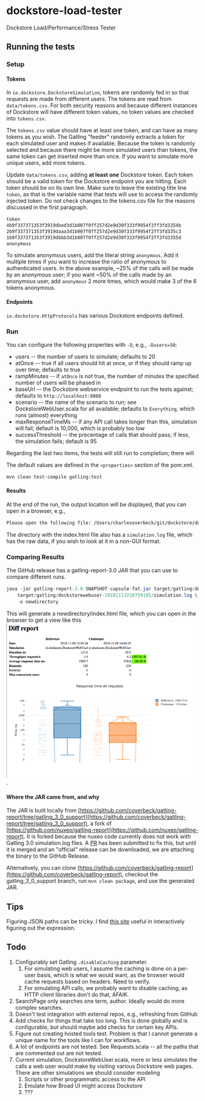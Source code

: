 # dockstore-load-tester
Dockstore Load/Performance/Stress Tester

## Running the tests

### Setup

#### Tokens
In `io.dockstore.DockstoreSimulation`, tokens are randomly fed in so that requests
are made from different users. The tokens are read from `data/tokens.csv`. For both security
reasons and because different instances of Dockstore will have different token values,
no token values are checked into `tokens.csv`.

The `tokens.csv` value should have at least one token, and can have as many tokens as you
wish. The Gatling "feeder" randomly extracts a token for each simulated user and
makes if available. Because the token is randomly selected and because there might
be more simulated users than tokens, the same token can get inserted more than once. If
you want to simulate more unique users, add more tokens.

Update `data/tokens.csv`, adding **at least one** Dockstore token. Each token
should be a valid token for the Dockstore endpoint you are hitting. Each token should
be on its own line. Make sure to leave the existing title line `token`, as that is the
variable name that tests will use to access the randomly injected token. Do not check changes
to the tokens.csv file for the reasons discussed in the first paragraph.
```csv
token
4b9f337371353f3919dbed3d1b007f0ff257d2e9d30f333f9954f2ff3fd3354b
2b9f337371353f3919daaa3d1b007f0ff257d2e9d30f333f9954f2ff3fd335c3
1b9f337371353f3919dbbb3d1b007f0ff257d2e9d30f333f9954f2ff3fd3355d
anonymous
```
To simulate anonymous users, add the literal string `anonymous`. Add it multiple times if you want to increase the
ratio of anonymous to authenticated users. In the above example, ~25% of the calls will be made by an anonymous user; if you want
~50% of the calls made by an anonymous user, add `anonymous` 2 more times, which would make 3 of the 6 tokens anonymous.

#### Endpoints

`io.dockstore.HttpProtocols` has various Dockstore endpoints defined.

### Run

You can configure the following properties with `-D`, e.g., `-Dusers=50`:

* users -- the number of users to simulate; defaults to 20
* atOnce -- true if all users should hit at once, or if they should ramp up over time; defaults to true
* rampMinutes -- if `atOnce` is not true, the number of minutes the specified number of users will be phased in
* baseUrl -- the Dockstore webservice endpoint to run the tests against; defaults to `http://localhost:8080`
* scenario -- the name of the scenario to run; see DockstoreWebUser.scala for all available; defaults to `Everything`, which runs (almost) everything
* maxResponseTimeMs -- if any API call takes longer than this, simulation will fail; default is 10,000, which is probably too low
* successThreshold -- the precentage of calls that should pass; if less, the simulation fails; default is 95

Regarding the last two items, the tests will still run to completion; there will 

The default values are defined in the `<properties>` section of the pom.xml.

```bash
mvn clean test-compile gatling:test
```

#### Results

At the end of the run, the output location will be displayed, that you can open in a browser, e.g.,

```bash
Please open the following file: /Users/charlesoverbeck/git/dockstore/dockstore-load-tester/target/gatling/dockstorewebuser-20181108213044663/index.html
```

The directory with the index.html file also has a `simulation.log` file, which has the raw data, if you wish to look at it in a non-GUI
format.

### Comparing Results

The GitHub release has a gatling-report-3.0 JAR that you can use to compare different runs.

```java
java -jar gatling-report-3.0-SNAPSHOT-capsule-fat.jar target/gatling/dockstorewebuser-20181109062654032/simulation.log \
    target/gatling/dockstorewebuser-20181113210759185/simulation.log \
    -o newdirectory
```

This will generate a newdirectory/index.html file, which you can open in the browser to get a view like this ![nuxeo screenshot](nuxeo-screenshot.png).

#### Where the JAR came from, and why

The JAR is built locally from 
[https://github.com/coverbeck/gatling-report/tree/gatling_3_0_support](https://github.com/coverbeck/gatling-report/tree/gatling_3_0_support),
a fork of [https://github.com/nuxeo/gatling-report](https://github.com/nuxeo/gatling-report). It is forked because
the nuxeo code currently does not work with Gatling 3.0 simulation.log files. A [PR](https://github.com/nuxeo/gatling-report/pull/14) has
been submitted to fix this, but until it is merged and an "official" release can be downloaded, we are attaching the binary to the
GitHub Release.

Alternatively, you can clone [https://github.com/coverbeck/gatling-report](https://github.com/coverbeck/gatling-report), checkout
the gatling_3_0_support branch, run `mvn clean package`, and use the generated JAR. 

## Tips

Figuring JSON paths can be tricky. I find [this site](http://jsonpath.herokuapp.com/) useful in interactively figuring out the
expression.

## Todo

1. Configurably set Gatling `.disableCaching` parameter.
   1. For simulating web users, I assume the caching is done
on a per-user basis, which is what we would want, as the browser would cache requests based on headers. Need to verify.
   2. For simulating API calls, we probably want to disable caching, as HTTP client libraries don't do that, AFAIK.
1. SearchPage only searches one term, author. Ideally would do more complex searches.
1. Doesn't test integration with external repos, e.g., refreshing from GitHub
1. Add checks for things that take too long. This is done globally and is configurable, but should maybe add checks
for certain key APIs.
1. Figure out creating hosted tools test. Problem is that I cannot generate a unique name for the tools like I can for workflows.
1. A lot of endpoints are not tested. See Requests.scala -- all the paths that are commented out are not tested.
1. Current simulation, DockstoreWebUser.scala, more or less simulates the calls a web user would make by
visiting various Dockstore web pages. There are other simulations we should consider modeling
    1. Scripts or other programmatic access to the API
    1. Emulate how Broad UI might access Dockstore
    1. ??? 

